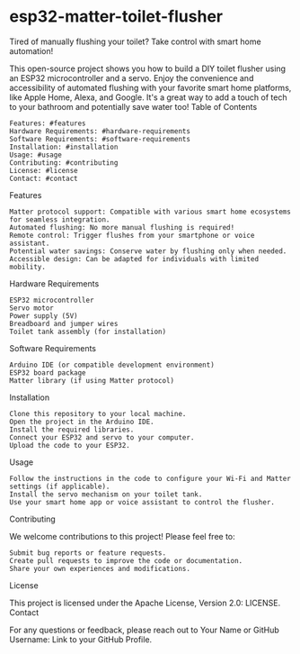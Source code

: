 # esp32-matter-toilet-flusher
Tired of manually flushing your toilet? Take control with smart home automation!

This open-source project shows you how to build a DIY toilet flusher using an ESP32 microcontroller and a servo. Enjoy the convenience and accessibility of automated flushing with your favorite smart home platforms, like Apple Home, Alexa, and Google. It's a great way to add a touch of tech to your bathroom and potentially save water too!
Table of Contents

    Features: #features
    Hardware Requirements: #hardware-requirements
    Software Requirements: #software-requirements
    Installation: #installation
    Usage: #usage
    Contributing: #contributing
    License: #license
    Contact: #contact

Features

    Matter protocol support: Compatible with various smart home ecosystems for seamless integration.
    Automated flushing: No more manual flushing is required!
    Remote control: Trigger flushes from your smartphone or voice assistant.
    Potential water savings: Conserve water by flushing only when needed.
    Accessible design: Can be adapted for individuals with limited mobility.

Hardware Requirements

    ESP32 microcontroller
    Servo motor
    Power supply (5V)
    Breadboard and jumper wires
    Toilet tank assembly (for installation)

Software Requirements

    Arduino IDE (or compatible development environment)
    ESP32 board package
    Matter library (if using Matter protocol)

Installation

    Clone this repository to your local machine.
    Open the project in the Arduino IDE.
    Install the required libraries.
    Connect your ESP32 and servo to your computer.
    Upload the code to your ESP32.

Usage

    Follow the instructions in the code to configure your Wi-Fi and Matter settings (if applicable).
    Install the servo mechanism on your toilet tank.
    Use your smart home app or voice assistant to control the flusher.

Contributing

We welcome contributions to this project! Please feel free to:

    Submit bug reports or feature requests.
    Create pull requests to improve the code or documentation.
    Share your own experiences and modifications.

License

This project is licensed under the Apache License, Version 2.0: LICENSE.
Contact

For any questions or feedback, please reach out to Your Name or GitHub Username: Link to your GitHub Profile.
